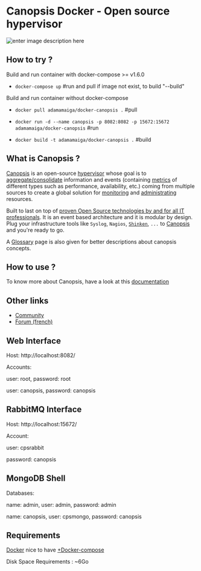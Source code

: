 # Canopsis Docker - Open source hypervisor
![enter image description here](https://github.com/capensis/canopsis/wiki/images/logo_canopsis.png)
## How to try ?

Build and run container with docker-compose >= v1.6.0

* `docker-compose up` #run and pull if image not exist, to build "--build"

Build and run container without docker-compose

* `docker pull adamamaiga/docker-canopsis .` #pull
* `docker run -d --name canopsis -p 8082:8082 -p 15672:15672 adamamaiga/docker-canopsis` #run

* `docker build -t adamamaiga/docker-canopsis .` #build

## What is Canopsis ?

[Canopsis](http://canopsis.org) is an open-source [hypervisor](http://www.capensis.fr/solutions/hypervision/) whose goal is to [aggregate/consolidate](https://github.com/capensis/canopsis/wiki/consolidation) information and events (containing [metrics](https://github.com/capensis/canopsis/wiki/metrics) of different types such as performance, availability, etc.) coming from multiple sources to create a global solution for [monitoring](https://github.com/capensis/canopsis/wiki/Dashboard) and [administrating](https://github.com/capensis/canopsis/wiki/engines) resources.

Built to last on top of [proven Open Source technologies by and for all IT professionals](http://www.capensis.fr/solutions/supervision/). It is an event based architecture and it is modular by design. Plug your infrastructure tools like `Syslog`, `Nagios`, [`Shinken`](https://github.com/naparuba/shinken), `...` to [Canopsis](http://canopsis.org) and you're ready to go.

A [Glossary](https://github.com/capensis/canopsis/wiki/Glossary) page is also given for better descriptions about canopsis concepts.


## How to use ?

To know more about Canopsis, have a look at this [documentation](https://canopsis.readthedocs.io)

## Other links

* [Community](http://www.canopsis.org)
* [Forum (french)](http://forums.monitoring-fr.org/index.php?board=127.0)


## Web Interface
Host: http://localhost:8082/

Accounts:

user: root, password: root

user: canopsis, password: canopsis

## RabbitMQ Interface
Host: http://localhost:15672/

Account:

user: cpsrabbit

password: canopsis

## MongoDB Shell
Databases:

name: admin, user: admin, password: admin

name: canopsis, user: cpsmongo, password: canopsis

## Requirements
[Docker](https://docs.docker.com/engine/installation/) nice to have [+Docker-compose](https://docs.docker.com/compose/overview/)

Disk Space Requirements : ~6Go
